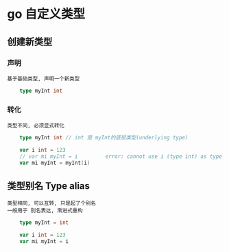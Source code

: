 # go 自定义类型

## 创建新类型

### 声明

    基于基础类型, 声明一个新类型

```go
    type myInt int
```

### 转化

    类型不同, 必须显式转化

```go
    type myInt int // int 是 myInt的底层类型(underlying type)

    var i int = 123
	// var mi myInt = i         error: cannot use i (type int) as type myInt in assignment
	var mi myInt = myInt(i)
```

## 类型别名 Type alias

    类型相同, 可以互转, 只是起了个别名
    一般用于 别名表达, 渐进式重构

```go
    type myInt = int

    var i int = 123
    var mi myInt = i
```